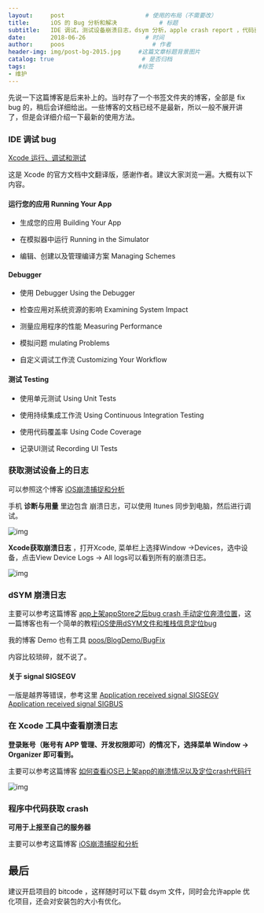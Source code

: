 ```yaml
---
layout:     post                       # 使用的布局（不需要改）
title:      iOS 的 Bug 分析和解决            # 标题
subtitle:   IDE 调试，测试设备崩溃日志，dsym 分析，apple crash report ，代码获取 crash 日志上传            #副标题
date:       2018-06-26                 # 时间
author:     poos                         # 作者
header-img: img/post-bg-2015.jpg     #这篇文章标题背景图片
catalog: true                         # 是否归档
tags:                                #标签
- 维护
---
```



先说一下这篇博客是后来补上的。当时存了一个书签文件夹的博客，全部是 fix bug 的，稍后会详细给出。一些博客的文档已经不是最新，所以一般不展开讲了，但是会详细介绍一下最新的使用方法。


### IDE 调试 bug

[Xcode 运行、调试和测试](http://ios.idup.club/xcode/Xcode概述-6(运行，调试和测试)/)

这是 Xcode 的官方文档中文翻译版，感谢作者。建议大家浏览一遍。大概有以下内容。

#### 运行您的应用 Running Your App

- 生成您的应用 Building Your App

- 在模拟器中运行 Running in the Simulator

- 编辑、创建以及管理编译方案 Managing Schemes

#### Debugger

- 使用 Debugger Using the Debugger

- 检查应用对系统资源的影响 Examining System Impact

- 测量应用程序的性能 Measuring Performance

- 模拟问题 mulating Problems

- 自定义调试工作流 Customizing Your Workflow

#### 测试 Testing

- 使用单元测试 Using Unit Tests

- 使用持续集成工作流 Using Continuous Integration Testing

- 使用代码覆盖率 Using Code Coverage

- 记录UI测试 Recording UI Tests

### 获取测试设备上的日志

可以参照这个博客 [iOS崩溃捕捉和分析](https://www.jianshu.com/p/09b6084bcd01)

手机 **诊断与用量** 里边包含 崩溃日志，可以使用 Itunes 同步到电脑，然后进行调试。

![img](https://upload-images.jianshu.io/upload_images/1126977-1c375fc835ae15a2.PNG?imageMogr2/auto-orient/strip%7CimageView2/2/w/325)

**Xcode获取崩溃日志** ，打开Xcode, 菜单栏上选择Window ->Devices，选中设备，点击View Device Logs -> All logs可以看到所有的崩溃日志。

![img](https://upload-images.jianshu.io/upload_images/1126977-f3f20386c317f8cc.png?imageMogr2/auto-orient/strip%7CimageView2/2/w/922)


### dSYM 崩溃日志

主要可以参考这篇博客 [app上架appStore之后bug crash 手动定位奔溃位置](https://www.jianshu.com/p/61359b2d1da8)，这一篇博客也有一个简单的教程[iOS使用dSYM文件和堆栈信息定位bug](https://www.jianshu.com/p/bb09caa821a4)

我的博客 Demo 也有工具 [poos/BlogDemo/BugFix](https://github.com/poos/BlogDemo/tree/master/BugFix)

内容比较琐碎，就不说了。

#### 关于 signal SIGSEGV

一版是越界等错误，参考这里 [Application received signal SIGSEGV  Application received signal SIGBUS](https://www.jianshu.com/p/0aad4dd022e1)

### 在 Xcode 工具中查看崩溃日志

**登录账号（账号有 APP 管理、开发权限即可）的情况下，选择菜单 Window -> Organizer 即可看到。**

主要可以参考这篇博客 [如何查看iOS已上架app的崩溃情况以及定位crash代码行](https://blog.csdn.net/skylin19840101/article/details/52231397)

![img](https://img-blog.csdn.net/20160817155413651?watermark/2/text/aHR0cDovL2Jsb2cuY3Nkbi5uZXQv/font/5a6L5L2T/fontsize/400/fill/I0JBQkFCMA==/dissolve/70/gravity/Center)

### 程序中代码获取 crash

**可用于上报至自己的服务器**

主要可以参考这篇博客 [iOS崩溃捕捉和分析](https://www.jianshu.com/p/09b6084bcd01)

## 最后

建议开启项目的 bitcode ，这样随时可以下载 dsym 文件，同时会允许apple 优化项目，还会对安装包的大小有优化。
